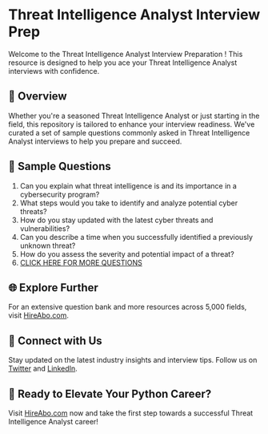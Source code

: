# Threat Intelligence Analyst Interview Prep

Welcome to the Threat Intelligence Analyst Interview Preparation ! This resource is designed to help you ace your Threat Intelligence Analyst interviews with confidence.

## 🚀 Overview

Whether you're a seasoned Threat Intelligence Analyst or just starting in the field, this repository is tailored to enhance your interview readiness. We've curated a set of sample questions commonly asked in Threat Intelligence Analyst interviews to help you prepare and succeed.

## 📝 Sample Questions

1. Can you explain what threat intelligence is and its importance in a cybersecurity program?
2. What steps would you take to identify and analyze potential cyber threats?
3. How do you stay updated with the latest cyber threats and vulnerabilities?
4. Can you describe a time when you successfully identified a previously unknown threat?
5. How do you assess the severity and potential impact of a threat?
6. [CLICK HERE FOR MORE QUESTIONS](https://hireabo.com/job/0_2_14/Threat%20Intelligence%20Analyst)

## 🌐 Explore Further

For an extensive question bank and more resources across 5,000 fields, visit [HireAbo.com](https://www.hireabo.com).

## 📱 Connect with Us

Stay updated on the latest industry insights and interview tips. Follow us on [Twitter](https://twitter.com/hireabo) and [LinkedIn](https://www.linkedin.com/in/hire-abo-3609972a8/).

## 🚀 Ready to Elevate Your Python Career?

Visit [HireAbo.com](https://www.hireabo.com) now and take the first step towards a successful Threat Intelligence Analyst career!